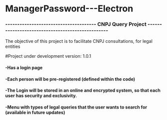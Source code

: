# ManagerPassword---Electron
<h3>-------------------------------------- CNPJ Query Project -------------------------------------------------</h3>
The objective of this project is to facilitate CNPJ consultations, for legal entities


#Project under development
version: 1.0.1

<div>
<h4>-Has a login page</h4>
<h4>-Each person will be pre-registered (defined within the code)</h4>
 <h4>-The Login will be stored in an online and encrypted system, so that each user has security and exclusivity.</h4>
 <h4>-Menu with types of legal queries that the user wants to search for (available in future updates)</h4>
 </div>
 
 <div>
<h3 style="background-image: url('https://user-images.githubusercontent.com/70579914/199045590-5ec8650d-bb57-4361-9def-ceb5e4e3901d.png')">
<h3 style="background-image: url('https://user-images.githubusercontent.com/70579914/199045888-1289dece-5df7-4957-ac4e-5698679f38c2.png')">
<h3 style="background-image: url('https://user-images.githubusercontent.com/70579914/199046062-f60a38e6-b395-4a08-a465-381fd34c86f1.png')">


 </div>

